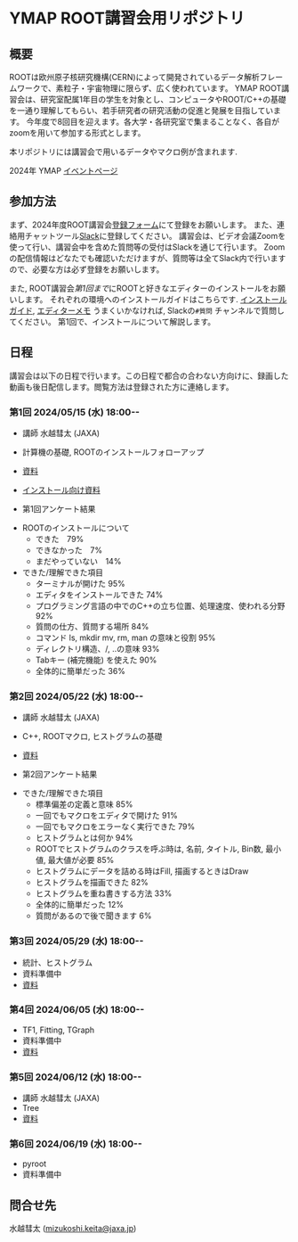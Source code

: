 # YMAP ROOT講習会用リポジトリ


## 概要

ROOTは欧州原子核研究機構(CERN)によって開発されているデータ解析フレームワークで、素粒子・宇宙物理に限らず、広く使われています。
YMAP ROOT講習会は、研究室配属1年目の学生を対象とし、コンピュータやROOT/C++の基礎を一通り理解してもらい、若手研究者の研究活動の促進と発展を目指しています。
今年度で8回目を迎えます。各大学・各研究室で集まることなく、各自がzoomを用いて参加する形式とします。

本リポジトリには講習会で用いるデータやマクロ例が含まれます.

2024年 YMAP [イベントページ](http://www.icrr.u-tokyo.ac.jp/YMAP/event/root2024/index.html)

## 参加方法

まず、2024年度ROOT講習会[登録フォーム](https://forms.gle/Zpn5cbq1oYZ2aoUK7)にて登録をお願いします。
また、連絡用チャットツール[Slack](https://join.slack.com/t/ymap-root/shared_invite/zt-2gmx6m2x3-mkmGI_IGRHVnb_Y4IOpyJA)に登録してください。
講習会は、ビデオ会議Zoomを使って行い、講習会中を含めた質問等の受付はSlackを通じて行います。
Zoomの配信情報はどなたでも確認いただけますが、質問等は全てSlack内で行いますので、必要な方は必ず登録をお願いします。

また, ROOT講習会*第1回まで*にROOTと好きなエディターのインストールをお願いします。
それぞれの環境へのインストールガイドはこちらです. [インストールガイド](./install), [エディターメモ](./install/editor.md)
うまくいかなければ, Slackの`#質問` チャンネルで質問してください。
第1回で、インストールについて解説します。

## 日程

講習会は以下の日程で行います。この日程で都合の合わない方向けに、録画した動画も後日配信します。閲覧方法は登録された方に連絡します。

### 第1回 2024/05/15 (水) 18:00--
* 講師 水越彗太 (JAXA)
* 計算機の基礎, ROOTのインストールフォローアップ
* [資料](./materials/root_lec_mzks_day1.pdf)
* [インストール向け資料](./materials/root_lec_mzks_install.pdf)

* 第1回アンケート結果

- ROOTのインストールについて
    - できた　79%
    - できなかった　7%
    - まだやっていない　14%
- できた/理解できた項目
    - ターミナルが開けた 95%
    - エディタをインストールできた 74%
    - プログラミング言語の中でのC++の立ち位置、処理速度、使われる分野 92%
    - 質問の仕方、質問する場所 84%
    - コマンド ls, mkdir mv, rm, man の意味と役割 95%
    - ディレクトリ構造、/, ..の意味 93%
    - Tabキー (補完機能) を使えた 90%
    - 全体的に簡単だった 36%

### 第2回 2024/05/22 (水) 18:00--
 * 講師 水越彗太 (JAXA)
 * C++, ROOTマクロ, ヒストグラムの基礎
 * [資料](./materials/root_lec_mzks_day2.pdf)

* 第2回アンケート結果
- できた/理解できた項目
    - 標準偏差の定義と意味 85%
    - 一回でもマクロをエディタで開けた 91%
    - 一回でもマクロをエラーなく実行できた 79%
    - ヒストグラムとは何か 94%
    - ROOTでヒストグラムのクラスを呼ぶ時は, 名前, タイトル, Bin数, 最小値, 最大値が必要 85%
    - ヒストグラムにデータを詰める時はFill, 描画するときはDraw
    - ヒストグラムを描画できた 82%
    - ヒストグラムを重ね書きする方法 33%
    - 全体的に簡単だった 12%
    - 質問があるので後で聞きます 6%


### 第3回 2024/05/29 (水) 18:00--
 * 統計、ヒストグラム
 * 資料準備中
 * [資料](./materials/root_lec_tkhs_day3.pdf)

### 第4回 2024/06/05 (水) 18:00--
 * TF1, Fitting, TGraph
 * 資料準備中
 * [資料](./materials/root_lec_nkmr_day4.pdf)

### 第5回 2024/06/12 (水) 18:00--
 * 講師 水越彗太 (JAXA)
 * Tree
 * [資料](./materials/root_lec_mzks_day5.pdf)

### 第6回 2024/06/19 (水) 18:00--
 * pyroot
 * 資料準備中


## 問合せ先
水越彗太 (mizukoshi.keita@jaxa.jp)

